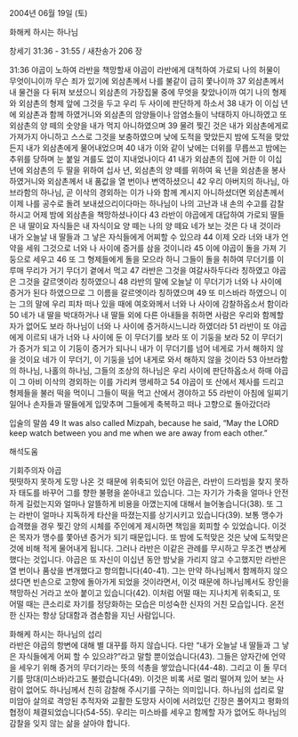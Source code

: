 2004년 06월 19일 (토)

화해케 하시는 하나님



창세기 31:36 - 31:55 / 새찬송가 206 장


31:36 야곱이 노하여 라반을 책망할새 야곱이 라반에게 대척하여 가로되 나의 허물이 무엇이니이까 무슨 죄가 있기에 외삼촌께서 나를 불같이 급히 쫓나이까 37 외삼촌께서 내 물건을 다 뒤져 보셨으니 외삼촌의 가장집물 중에 무엇을 찾았나이까 여기 나의 형제와 외삼촌의 형제 앞에 그것을 두고 우리 두 사이에 판단하게 하소서 38 내가 이 이십 년에 외삼촌과 함께 하였거니와 외삼촌의 암양들이나 암염소들이 낙태하지 아니하였고 또 외삼촌의 양 떼의 숫양을 내가 먹지 아니하였으며 39 물려 찢긴 것은 내가 외삼촌에게로 가져가지 아니하고 스스로 그것을 보충하였으며 낮에 도적을 맞았든지 밤에 도적을 맞았든지 내가 외삼촌에게 물어내었으며 40 내가 이와 같이 낮에는 더위를 무릅쓰고 밤에는 추위를 당하며 눈 붙일 겨를도 없이 지내었나이다 41 내가 외삼촌의 집에 거한 이 이십 년에 외삼촌의 두 딸을 위하여 십사 년, 외삼촌의 양 떼를 위하여 육 년을 외삼촌을 봉사하였거니와 외삼촌께서 내 품값을 열 번이나 변역하셨으니 42 우리 아버지의 하나님, 아브라함의 하나님, 곧 이삭의 경외하는 이가 나와 함께 계시지 아니하셨더면 외삼촌께서 이제 나를 공수로 돌려 보내셨으리이다마는 하나님이 나의 고난과 내 손의 수고를 감찰하시고 어제 밤에 외삼촌을 책망하셨나이다 43 라반이 야곱에게 대답하여 가로되 딸들은 내 딸이요 자식들은 내 자식이요 양 떼는 나의 양 떼요 네가 보는 것은 다 내 것이라 내가 오늘날 내 딸들과 그 낳은 자식들에게 어찌할 수 있으랴 44 이제 오라 너와 내가 언약을 세워 그것으로 너와 나 사이에 증거를 삼을 것이니라 45 이에 야곱이 돌을 가져 기둥으로 세우고 46 또 그 형제들에게 돌을 모으라 하니 그들이 돌을 취하여 무더기를 이루매 무리가 거기 무더기 곁에서 먹고 47 라반은 그것을 여갈사하두다라 칭하였고 야곱은 그것을 갈르엣이라 칭하였으니 48 라반의 말에 오늘날 이 무더기가 너와 나 사이에 증거가 된다 하였으므로 그 이름을 갈르엣이라 칭하였으며 49 또 미스바라 하였으니 이는 그의 말에 우리 피차 떠나 있을 때에 여호와께서 너와 나 사이에 감찰하옵소서 함이라 50 네가 내 딸을 박대하거나 내 딸들 외에 다른 아내들을 취하면 사람은 우리와 함께할 자가 없어도 보라 하나님이 너와 나 사이에 증거하시느니라 하였더라 51 라반이 또 야곱에게 이르되 내가 너와 나 사이에 둔 이 무더기를 보라 또 이 기둥을 보라 52 이 무더기가 증거가 되고 이 기둥이 증거가 되나니 내가 이 무더기를 넘어 네게로 가서 해하지 않을 것이요 네가 이 무더기, 이 기둥을 넘어 내게로 와서 해하지 않을 것이라 53 아브라함의 하나님, 나홀의 하나님, 그들의 조상의 하나님은 우리 사이에 판단하옵소서 하매 야곱이 그 아비 이삭의 경외하는 이를 가리켜 맹세하고 54 야곱이 또 산에서 제사를 드리고 형제들을 불러 떡을 먹이니 그들이 떡을 먹고 산에서 경야하고 55 라반이 아침에 일찌기 일어나 손자들과 딸들에게 입맞추며 그들에게 축복하고 떠나 고향으로 돌아갔더라 

입술의 말씀 
49 It was also called Mizpah, because he said, “May the LORD keep watch between you and me when we are away from each other.”

해석도움





기회주의자 야곱  
떳떳하지 못하게 도망 나온 것 때문에 위축되어 있던 야곱은, 라반이 드라빔을 찾지 못하자 태도를 바꾸어 그를 향한 불평을 쏟아내고 있습니다. 그는 자기가 가축을 얼마나 안전하게 길렀는지와 얼마나 알뜰하게 비용을 아꼈는지에 대해서 늘어놓습니다(38). 또 그는 라반이 얼마나 지독하게 타산을 따졌는지를 상기시키고 있습니다(39). 보통 맹수가 습격했을 경우 찢긴 양의 시체를 주인에게 제시하면 책임을 회피할 수 있었습니다. 이것은 목자가 맹수를 쫓아낸 증거가 되기 때문입니다. 또 밤에 도적맞은 것은 낮에 도적맞은 것에 비해 적게 물어내게 됩니다. 그러나 라반은 이같은 관례를 무시하고 무조건 변상케 했다는 것입니다. 야곱은 또 자신이 이십년 동안 밤낮을 가리지 않고 수고했지만 라반은 열 번이나 품삯을 변개했다고 항의합니다(40-41). 그는 만약 하나님께서 함께하지 않으셨다면 빈손으로 고향에 돌아가게 되었을 것이라면서, 이것 때문에 하나님께서도 장인을 책망하신 거라고 쏘아 붙이고 있습니다(42). 이처럼 어떨 때는 지나치게 위축되고, 또 어떨 때는 큰소리로 자기를 정당화하는 모습은 미성숙한 신자의 거친 모습입니다. 온전한 신자는 항상 담대함과 겸손함을 지닌 사람입니다.  

화해케 하시는 하나님의 섭리  
라반은 야곱의 항변에 대해 별 대꾸를 하지 않습니다. 다만 “내가 오늘날 내 딸들과 그 낳은 자식들에게 어찌 할 수 있으랴?”라고 말할 뿐이었습니다(43). 그들은 양자간에 언약을 세우기 위해 증거의 무더기라는 뜻의 석총을 쌓았습니다(44-48). 그리고 이 돌 무더기를 망대(미스바)라고도 불렀습니다(49). 이것은 비록 서로 멀리 떨어져 있어 보는 사람이 없어도 하나님께서 친히 감찰해 주시기를 구하는 의미입니다. 하나님의 섭리로 말미암아 살의로 격앙된 추적자와 교활한 도망자 사이에 서려있던 긴장은 풀어지고 평화의 협정이 체결되었습니다(54-55). 우리는 미스바를 세우고 함께할 자가 없어도 하나님의 감찰을 잊지 않는 삶을 살아야 합니다.